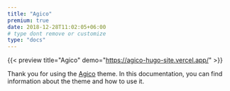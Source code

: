 ```yaml
---
title: "Agico"
premium: true
date: 2018-12-28T11:02:05+06:00
# type dont remove or customize
type: "docs"
---
```


{{< preview title="Agico" demo="https://agico-hugo-site.vercel.app/" >}}

Thank you for using the [Agico](https://gethugothemes.com/products/agico/) theme. In this documentation, you can find information about the theme and how to use it.
